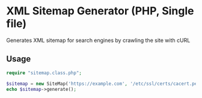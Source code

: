 # XML Sitemap Generator (PHP, Single file)
Generates XML sitemap for search engines by crawling the site with cURL
## Usage
```php
require "sitemap.class.php";

$sitemap = new SiteMap('https://example.com', '/etc/ssl/certs/cacert.pem', 3);
echo $sitemap->generate();
```
